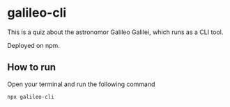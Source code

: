 # galileo-cli

This is a quiz about the astronomor Galileo Galilei, which runs as a CLI tool.

Deployed on npm.

## How to run

Open your terminal and run the following command

`npx galileo-cli`

